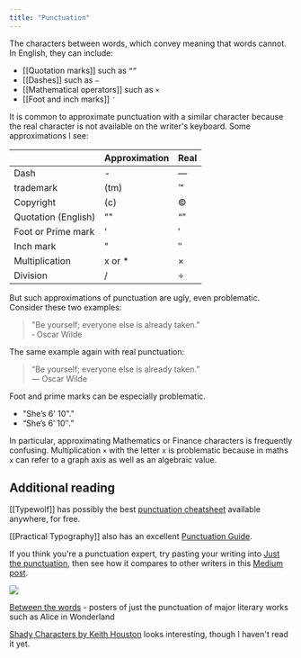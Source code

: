 ```yaml
---
title: "Punctuation"
---
```


The characters between words, which convey meaning that words cannot. In English, they can include:

- [[Quotation marks]] such as  `“”`
- [[Dashes]] such as `—`
- [[Mathematical operators]]  such as `×`
- [[Foot and inch marks]] `′`

It is common to approximate punctuation with a similar character because the real character is not available on the writer's keyboard. Some approximations I see:

|                     | Approximation | Real    |
| ------------------- | ------------- | ------- |
| Dash                | -             | —       |
| trademark           | (tm)          | ™       |
| Copyright           | (c)           | ©       |
| Quotation (English) | ""            | “”      |
| Foot or Prime mark  | '             | &prime; |
| Inch mark           | "             | &Prime; |
| Multiplication      | x or *        | ×       |
| Division            | /             | ÷       |

But such approximations of punctuation are ugly, even problematic. Consider these two examples:

> "Be yourself; everyone else is already taken."<br/>&hyphen; Oscar Wilde

The same example again with real punctuation:

> “Be yourself; everyone else is already taken.”<br/>― Oscar Wilde

Foot and prime marks can be especially problematic.
- "She’s 6' 10"."
- “She’s 6′ 10″.”

In particular, approximating Mathematics or Finance characters is frequently confusing. Multiplication `×` with the letter `x` is problematic because in maths `x` can refer to a graph axis as well as an algebraic value.

## Additional reading

[[Typewolf]] has possibly the best [punctuation cheatsheet](https://www.typewolf.com/cheatsheet) available anywhere, for free.

[[Practical Typography]] also has an excellent [Punctuation Guide](https://practicaltypography.com/type-composition.html).

If you think you're a punctuation expert, try pasting your writing into [Just the punctuation](https://just-the-punctuation.glitch.me/), then see how it compares to other writers in this [Medium post](https://medium.com/creators-hub/what-i-learned-about-my-writing-by-seeing-only-the-punctuation-efd5334060b1).

![](https://www.c82.net/images/custom/between-the-words/large/alices-adventures-in-wonderland.jpg)

[Between the words](https://www.c82.net/work/?id=347) - posters of just the punctuation of major literary works such as Alice in Wonderland

[Shady Characters by Keith Houston](https://www.amazon.com/Shady-Characters-Punctuation-Symbols-Typographical/dp/0393064425) looks interesting, though I haven't read it yet.
